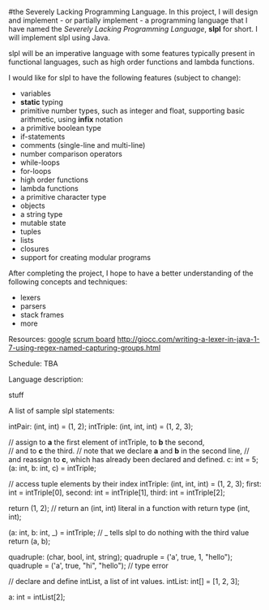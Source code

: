 #the Severely Lacking Programming Language.
In this project, I will design and implement - or partially implement - a programming language that I have named the _Severely Lacking Programming Language_, __slpl__ for short. I will implement slpl using Java.

slpl will be an imperative language with some features typically present in functional languages, such as high order functions and lambda functions.

I would like for slpl to have the following features (subject to change):

- variables
- __static__ typing
- primitive number types, such as integer and float, supporting basic arithmetic, using __infix__ notation
- a primitive boolean type
- if-statements
- comments (single-line and multi-line)
- number comparison operators
- while-loops
- for-loops
- high order functions
- lambda functions
- a primitive character type
- objects
- a string type
- mutable state
- tuples
- lists
- closures
- support for creating modular programs

After completing the project, I hope to have a better understanding of the following concepts and techniques:

- lexers
- parsers
- stack frames
- more



Resources:
[google](https://www.google.no/)
[scrum board](https://scrumy.com/elf35guarded)
http://giocc.com/writing-a-lexer-in-java-1-7-using-regex-named-capturing-groups.html

Schedule: TBA

Language description:

stuff

A list of sample slpl statements:

intPair: (int, int) = (1, 2);
intTriple: (int, int, int) = (1, 2, 3);

// assign to __a__ the first element of intTriple, to __b__ the second,  
// and to __c__ the third.
// note that we declare __a__ and __b__ in the second line,
// and reassign to __c__, which has already been declared and defined.
c: int = 5;
(a: int, b: int, c) = intTriple; 

// access tuple elements by their index
intTriple: (int, int, int) = (1, 2, 3);
first: int = intTriple[0], second: int = intTriple[1], third: int = intTriple[2];

return (1, 2); // return an (int, int) literal in a function with return type (int, int);

(a: int, b: int, _) = intTriple; // _ tells slpl to do nothing with the third value
return (a, b);

quadruple: (char, bool, int, string);
quadruple = ('a', true, 1, "hello");
quadruple = ('a', true, "hi", "hello"); // type error

// declare and define intList, a list of int values.
intList: int[] = [1, 2, 3];

a: int = intList[2];






 
